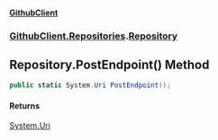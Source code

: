 #### [GithubClient](index 'index')
### [GithubClient.Repositories](GithubClient.Repositories 'GithubClient.Repositories').[Repository](GithubClient.Repositories.Repository 'GithubClient.Repositories.Repository')

## Repository.PostEndpoint() Method

```csharp
public static System.Uri PostEndpoint();
```

#### Returns
[System.Uri](https://docs.microsoft.com/en-us/dotnet/api/System.Uri 'System.Uri')